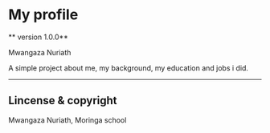 # My profile

** version 1.0.0**

 Mwangaza Nuriath

 A simple project about me, my background, my education and jobs i did.

 ---

 ## Lincense & copyright
 

 Mwangaza Nuriath, Moringa school
  


  